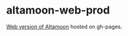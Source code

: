 # altamoon-web-prod
[Web version of Altamoon](https://altamoon.github.io/altamoon-web-prod/) hosted on gh-pages.
